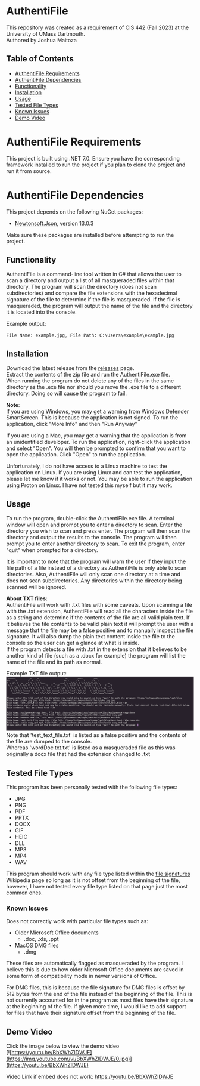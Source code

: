 # AuthentiFile

This repository was created as a requirement of CIS 442 (Fall 2023) at the University of UMass Dartmouth.  
Authored by Joshua Maitoza

## Table of Contents

- [AuthentiFile Requirements](#authentifile-requirements)
- [AuthentiFile Dependencies](#authentifile-dependencies)
- [Functionality](#functionality)
- [Installation](#installation)
- [Usage](#usage)
- [Tested File Types](#tested-file-types)
- [Known Issues](#known-issues)
- [Demo Video](#demo-video)
  

# AuthentiFile Requirements

This project is built using .NET 7.0. Ensure you have the corresponding framework installed to run the project if you plan to clone the project and run it from source.

# AuthentiFile Dependencies

This project depends on the following NuGet packages:

- [Newtonsoft.Json](https://www.nuget.org/packages/Newtonsoft.Json/13.0.3), version 13.0.3

Make sure these packages are installed before attempting to run the project.

## Functionality

AuthentiFile is a command-line tool written in C# that allows the user to scan a directory and output a list of all masqueraded files within that directory. The program will scan the directory (does not scan subdirectories) and compare the file extensions with the hexadecimal signature of the file to determine if the file is masqueraded. If the file is masqueraded, the program will output the name of the file and the directory it is located into the console.

Example output:

```
File Name: example.jpg, File Path: C:\Users\example\example.jpg
```

## Installation
Download the latest release from the [releases](https://github.com/jmaitoza/AuthentiFile/releases/latest) page.  
Extract the contents of the zip file and run the AuthentiFile.exe file.  
When running the program do not delete any of the files in the same directory as the .exe file nor should you move the .exe file to a different directory. Doing so will cause the program to fail.

**Note**:  
If you are using Windows, you may get a warning from Windows Defender SmartScreen. This is because the application is not signed. To run the application, click "More Info" and then "Run Anyway"

If you are using a Mac, you may get a warning that the application is from an unidentified developer. To run the application, right-click the application and select "Open". You will then be prompted to confirm that you want to open the application. Click "Open" to run the application.

Unfortunately, I do not have access to a Linux machine to test the application on Linux. If you are using Linux and can test the application, please let me know if it works or not. You may be able to run the application using Proton on Linux. I have not tested this myself but it may work.

## Usage

To run the program, double-click the AuthentiFile.exe file. A terminal window will open and prompt you to enter a directory to scan. Enter the directory you wish to scan and press enter. The program will then scan the directory and output the results to the console. The program will then prompt you to enter another directory to scan. To exit the program, enter "quit" when prompted for a directory.  

It is important to note that the program will warn the user if they input the file path of a file instead of a directory as AuthentiFile is only able to scan directories. Also, AuthentiFile will only scan one directory at a time and does not scan subdirectories. Any directories within the directory being scanned will be ignored.

**About TXT files:**  
AuthentiFile will work with .txt files with some caveats. Upon scanning a file with the .txt extension, AuthentiFile will read all the characters inside the file as a string and determine if the contents of the file are all valid plain text. If it believes the file contents to be valid plain text it will prompt the user with a message that the file may be a false positive and to manually inspect the file signature. It will also dump the plain text content inside the file to the console so the user can get a glance at what is inside.  
If the program detects a file with .txt in the extension that it believes to be another kind of file (such as a .docx for example) the program will list the name of the file and its path as normal.

Example TXT file output:
![Text File False Positive Example Screenshot](images/textFileFalsePositiveExample.png)  
Note that 'test_text_file.txt' is listed as a false positive and the contents of the file are dumped to the console.  
Whereas 'wordDoc txt.txt' is listed as a masqueraded file as this was originally a docx file that had the extension changed to .txt

## Tested File Types

This program has been personally tested with the following file types:

- JPG
- PNG
- PDF
- PPTX
- DOCX
- GIF
- HEIC
- DLL
- MP3
- MP4  
- WAV

This program should work with any file type listed within the [file signatures](https://en.wikipedia.org/wiki/List_of_file_signatures) Wikipedia page so long as it is not offset from the beginning of the file, however, I have not tested every file type listed on that page just the most common ones.


### Known Issues
Does not correctly work with particular file types such as:
- Older Microsoft Office documents
  - .doc, .xls, .ppt
- MacOS DMG files
  - .dmg

These files are automatically flagged as masqueraded by the program. I believe this is due to how older Microsoft Office documents are saved in some form of compatibility mode in newer versions of Office.

For DMG files, this is because the file signature for DMG files is offset by 512 bytes from the end of the file instead of the beginning of the file. This is not currently accounted for in the program as most files have their signature at the beginning of the file. If given more time, I would like to add support for files that have their signature offset from the beginning of the file.

## Demo Video
Click the image below to view the demo video  
[![https://youtu.be/BbXWhZlDWJE](https://img.youtube.com/vi/BbXWhZlDWJE/0.jpg)](https://youtu.be/BbXWhZlDWJE)

Video Link if embed does not work:
https://youtu.be/BbXWhZlDWJE
